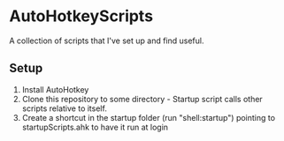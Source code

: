 # AutoHotkeyScripts

A collection of scripts that I've set up and find useful.

## Setup

1. Install AutoHotkey
2. Clone this repository to some directory - Startup script calls other scripts relative to itself.
3. Create a shortcut in the startup folder (run "shell:startup") pointing to startupScripts.ahk to have it run at login
